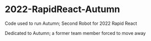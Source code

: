 # 2022-RapidReact-Autumn
Code used to run Autumn; Second Robot for 2022 Rapid React

Dedicated to Autumn; a former team member forced to move away
